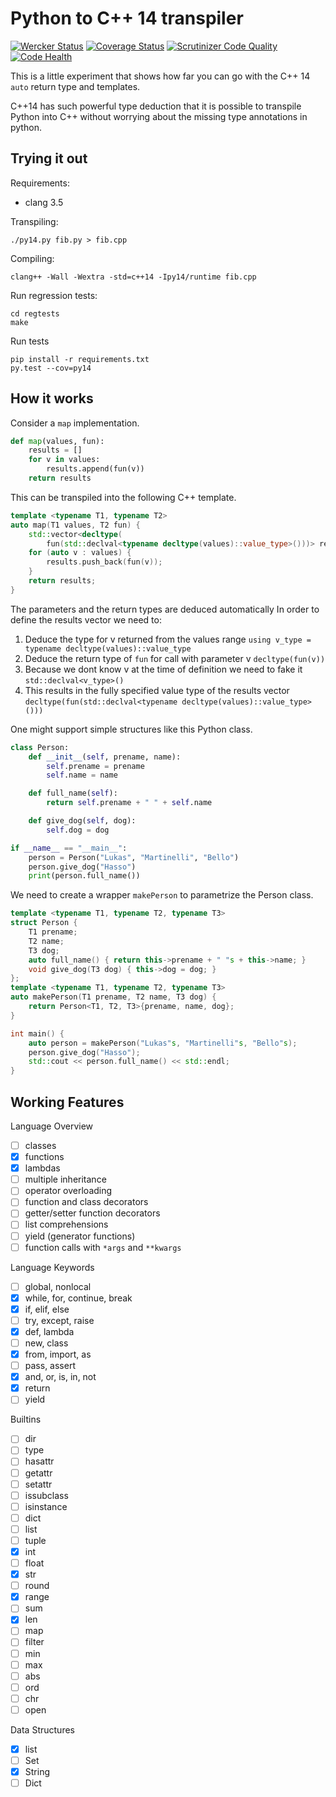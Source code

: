 # Python to C++ 14 transpiler
[![Wercker Status](https://img.shields.io/wercker/ci/54c7dd9680c707522500363b.svg?style=flat)](https://app.wercker.com/project/bykey/faee5da9a0f6981723b39973d3137158)
[![Coverage Status](https://coveralls.io/repos/lukasmartinelli/py14/badge.svg?branch=master)](https://coveralls.io/r/lukasmartinelli/py14?branch=master)
[![Scrutinizer Code Quality](https://img.shields.io/scrutinizer/g/lukasmartinelli/py14.svg?style=flat)](https://scrutinizer-ci.com/g/lukasmartinelli/py14/?branch=master)
[![Code Health](https://landscape.io/github/lukasmartinelli/py14/master/landscape.svg?style=flat)](https://landscape.io/github/lukasmartinelli/py14/master)

This is a little experiment that shows how far you can go with the
C++ 14 `auto` return type and templates.

C++14 has such powerful type deduction that it is possible to transpile
Python into C++ without worrying about the missing type annotations in python.

## Trying it out

Requirements:

- clang 3.5

Transpiling:

```
./py14.py fib.py > fib.cpp
```

Compiling:

```
clang++ -Wall -Wextra -std=c++14 -Ipy14/runtime fib.cpp
```
Run regression tests:

```
cd regtests
make
```

Run tests

```
pip install -r requirements.txt
py.test --cov=py14
```

## How it works

Consider a `map` implementation.

```python
def map(values, fun):
    results = []
    for v in values:
        results.append(fun(v))
    return results
```

This can be transpiled into the following C++ template.

```c++
template <typename T1, typename T2>
auto map(T1 values, T2 fun) {
    std::vector<decltype(
        fun(std::declval<typename decltype(values)::value_type>()))> results{};
    for (auto v : values) {
        results.push_back(fun(v));
    }
    return results;
}
```

The parameters and the return types are deduced automatically
In order to define the results vector we need to:

1. Deduce the type for v returned from the values range
   `using v_type = typename decltype(values)::value_type`
2. Deduce the return type of `fun` for call with parameter v
   `decltype(fun(v))`
3. Because we dont know v at the time of definition we need to fake it
   `std::declval<v_type>()`
4. This results in the fully specified value type of the results vector
   `decltype(fun(std::declval<typename decltype(values)::value_type>()))`


One might support simple structures like this Python class.

```python
class Person:
    def __init__(self, prename, name):
        self.prename = prename
        self.name = name

    def full_name(self):
        return self.prename + " " + self.name

    def give_dog(self, dog):
        self.dog = dog

if __name__ == "__main__":
    person = Person("Lukas", "Martinelli", "Bello")
    person.give_dog("Hasso")
    print(person.full_name())
```

We need to create a wrapper `makePerson` to parametrize the Person class.

```c++
template <typename T1, typename T2, typename T3>
struct Person {
    T1 prename;
    T2 name;
    T3 dog;
    auto full_name() { return this->prename + " "s + this->name; }
    void give_dog(T3 dog) { this->dog = dog; }
};
template <typename T1, typename T2, typename T3>
auto makePerson(T1 prename, T2 name, T3 dog) {
    return Person<T1, T2, T3>{prename, name, dog};
}

int main() {
    auto person = makePerson("Lukas"s, "Martinelli"s, "Bello"s);
    person.give_dog("Hasso");
    std::cout << person.full_name() << std::endl;
}
```

## Working Features

Language Overview

- [ ] classes
- [x] functions
- [x] lambdas
- [ ] multiple inheritance
- [ ] operator overloading
- [ ] function and class decorators
- [ ] getter/setter function decorators
- [ ] list comprehensions
- [ ] yield (generator functions)
- [ ] function calls with `*args` and `**kwargs`

Language Keywords

- [ ] global, nonlocal
- [x] while, for, continue, break
- [x] if, elif, else
- [ ] try, except, raise
- [x] def, lambda
- [ ] new, class
- [x] from, import, as
- [ ] pass, assert
- [x] and, or, is, in, not
- [x] return
- [ ] yield

Builtins
- [ ] dir
- [ ] type
- [ ] hasattr
- [ ] getattr
- [ ] setattr
- [ ] issubclass
- [ ] isinstance
- [ ] dict
- [ ] list
- [ ] tuple
- [x] int
- [ ] float
- [x] str
- [ ] round
- [x] range
- [ ] sum
- [x] len
- [ ] map
- [ ] filter
- [ ] min
- [ ] max
- [ ] abs
- [ ] ord
- [ ] chr
- [ ] open

Data Structures

- [x] list
- [ ] Set
- [x] String
- [ ] Dict

